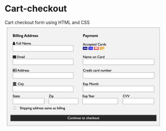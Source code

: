 # Cart-checkout

Cart checkout form using HTML and CSS
![1672587750711](image/README/1672587750711.png)
